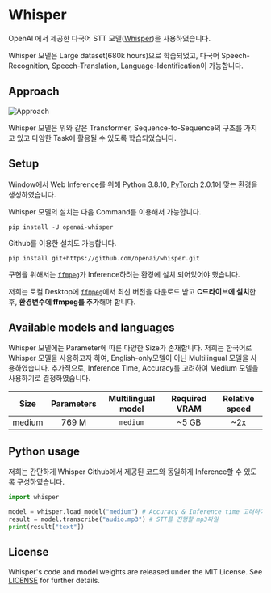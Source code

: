 # Whisper

OpenAI 에서 제공한 다국어 STT 모델([Whisper](https://github.com/openai/whisper))을 사용하였습니다.

Whisper 모델은 Large dataset(680k hours)으로 학습되었고, 다국어 Speech-Recognition, Speech-Translation, Language-Identification이 가능합니다.


## Approach

![Approach](https://raw.githubusercontent.com/openai/whisper/main/approach.png)

Whisper 모델은 위와 같은 Transformer, Sequence-to-Sequence의 구조를 가지고 있고 다양한 Task에 활용될 수 있도록 학습되었습니다. 

## Setup

Window에서 Web Inference를 위해 Python 3.8.10, [PyTorch](https://pytorch.org/) 2.0.1에 맞는 환경을 생성하였습니다.

Whisper 모델의 설치는 다음 Command를 이용해서 가능합니다.

    pip install -U openai-whisper

Github를 이용한 설치도 가능합니다.

    pip install git+https://github.com/openai/whisper.git 


구현을 위해서는 [`ffmpeg`](https://ffmpeg.org/)가 Inference하려는 환경에 설치 되어있어야 했습니다.

저희는 로컬 Desktop에 [`ffmpeg`](https://ffmpeg.org/)에서 최신 버전을 다운로드 받고 **C드라이브에 설치**한 후, **환경변수에 ffmpeg를 추가**해야 합니다.

## Available models and languages

Whisper 모델에는 Parameter에 따른 다양한 Size가 존재합니다. 저희는 한국어로 Whisper 모델을 사용하고자 하여, English-only모델이 아닌 Multilingual 모델을 사용하였습니다. 추가적으로, Inference Time, Accuracy를 고려하여 Medium 모델을 사용하기로 결정하였습니다.

|  Size  | Parameters | Multilingual model | Required VRAM | Relative speed |
|:------:|:----------:|:------------------:|:-------------:|:--------------:|
| medium |   769 M    |    `medium`      |     ~5 GB     |      ~2x       |


## Python usage

저희는 간단하게 Whisper Github에서 제공된 코드와 동일하게 Inference할 수 있도록 구성하였습니다.

```python
import whisper

model = whisper.load_model("medium") # Accuracy & Inference time 고려하여 Size 선정
result = model.transcribe("audio.mp3") # STT를 진행할 mp3파일
print(result["text"])
```

## License

Whisper's code and model weights are released under the MIT License. See [LICENSE](https://github.com/openai/whisper/blob/main/LICENSE) for further details.
